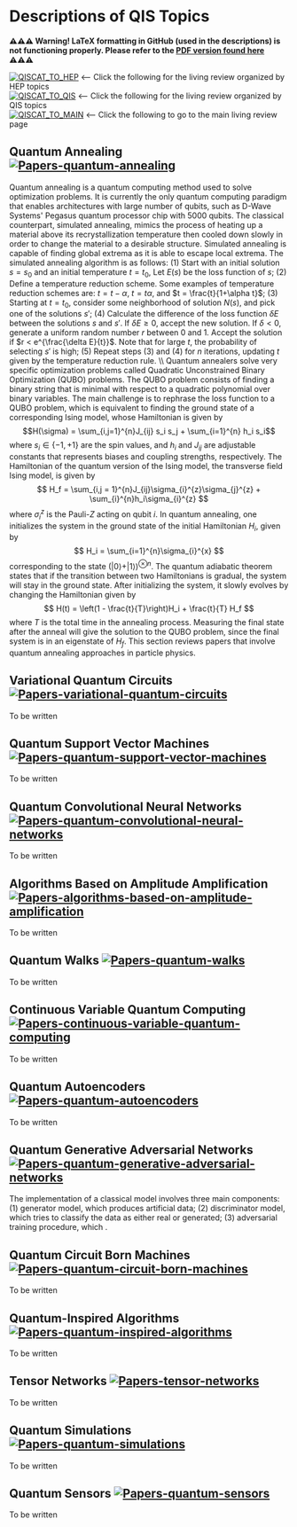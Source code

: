 #  **Descriptions of QIS Topics**

**⚠️⚠️⚠️ Warning! LaTeX formatting in GitHub (used in the descriptions) is not functioning properly. Please refer to the [PDF version found here](https://docs.google.com/viewer?url=https://raw.githubusercontent.com/PamelaPajarillo/HEPQIS-LivingReview/main/BY_QIS/BYQIS_DETAIL.pdf) ⚠️⚠️⚠️**

[![QISCAT_TO_HEP](https://img.shields.io/badge/Link_to-HEP_-5BC0EB)](/BY_HEP#readme) ⟵ Click the following for the living review organized by HEP topics  
[![QISCAT_TO_QIS](https://img.shields.io/badge/Link_to-QIS_-9BC53D)](/BY_QIS#readme) ⟵ Click the following for the living review organized by QIS topics  
[![QISCAT_TO_MAIN](https://img.shields.io/badge/Link_to-Main-FDE74C)](/../../#readme) ⟵ Click the following to go to the main living review page  

## **Quantum Annealing** [![Papers-quantum-annealing](https://img.shields.io/badge/Link_to-Papers-AA96DA)](/BY_QIS/README.md#quantum-annealing-)
Quantum annealing is a quantum computing method used to solve optimization problems. It is currently the only quantum computing paradigm that enables architectures with large number of qubits, such as D-Wave Systems' Pegasus quantum processor chip with 5000 qubits. The classical counterpart, simulated annealing, mimics the process of heating up a material above its recrystallization temperature then cooled down slowly in order to change the material to a desirable structure. Simulated annealing is capable of finding global extrema as it is able to escape local extrema. The simulated annealing algorithm is as follows: (1) Start with an initial solution $s = s_0$ and an initial temperature $t = t_0$, Let $E(s)$ be the loss function of $s$; (2) Define a temperature reduction scheme. Some examples of temperature reduction schemes are: $t = t - \alpha$, $t = t\alpha$, and $t = \frac{t}{1+\alpha t}$; (3) Starting at $t = t_0$, consider some neighborhood of solution $N(s)$, and pick one of the solutions $s'$; (4) Calculate the difference of the loss function $\delta E$ between the solutions $s$ and $s'$. If $\delta E \geq 0$, accept the new solution. If $\delta < 0$, generate a uniform random number $r$ between 0 and 1. Accept the solution if $r < e^{\frac{\delta E}{t}}$. Note that for large $t$, the probability of selecting $s'$ is high; (5) Repeat steps (3) and (4) for $n$ iterations, updating $t$ given by the temperature reduction rule. \\\\ Quantum annealers solve very specific optimization problems called Quadratic Unconstrained Binary Optimization (QUBO) problems. The QUBO problem consists of finding a binary string that is minimal with respect to a quadratic polynomial over binary variables. The main challenge is to rephrase the loss function to a QUBO problem, which is equivalent to finding the ground state of a corresponding Ising model, whose Hamiltonian is given by $$H(\sigma) = \sum_{i,j=1}^{n}J_{ij} s_i s_j + \sum_{i=1}^{n} h_i s_i$$where $s_i \in \{-1, +1\}$ are the spin values, and $h_i$ and $J_{ij}$ are adjustable constants that represents biases and coupling strengths, respectively. The Hamiltonian of the quantum version of the Ising model, the transverse field Ising model, is given by $$ H_f = \sum_{i,j = 1}^{n}J_{ij}\sigma_{i}^{z}\sigma_{j}^{z} + \sum_{i}^{n}h_i\sigma_{i}^{z} $$where $\sigma_{i}^{z}$ is the Pauli-$Z$ acting on qubit $i$. In quantum annealing, one initializes the system in the ground state of the initial Hamiltonian $H_i$, given by $$ H_i = \sum_{i=1}^{n}\sigma_{i}^{x} $$corresponding to the state $(| 0 \rangle + | 1 \rangle)^{\otimes n}$. The quantum adiabatic theorem states that if the transition between two Hamiltonians is gradual, the system will stay in the ground state. After initializing the system, it slowly evolves by changing the Hamiltonian given by $$ H(t) = \left(1 - \frac{t}{T}\right)H_i + \frac{t}{T} H_f $$where $T$ is the total time in the annealing process. Measuring the final state after the anneal will give the solution to the QUBO problem, since the final system is in an eigenstate of $H_f$. This section reviews papers that involve quantum annealing approaches in particle physics.

## **Variational Quantum Circuits** [![Papers-variational-quantum-circuits](https://img.shields.io/badge/Link_to-Papers-AA96DA)](/BY_QIS/README.md#variational-quantum-circuits-)
To be written

## **Quantum Support Vector Machines** [![Papers-quantum-support-vector-machines](https://img.shields.io/badge/Link_to-Papers-AA96DA)](/BY_QIS/README.md#quantum-support-vector-machines-)
To be written

## **Quantum Convolutional Neural Networks** [![Papers-quantum-convolutional-neural-networks](https://img.shields.io/badge/Link_to-Papers-AA96DA)](/BY_QIS/README.md#quantum-convolutional-neural-networks-)
To be written

## **Algorithms Based on Amplitude Amplification** [![Papers-algorithms-based-on-amplitude-amplification](https://img.shields.io/badge/Link_to-Papers-AA96DA)](/BY_QIS/README.md#algorithms-based-on-amplitude-amplification-)
To be written

## **Quantum Walks** [![Papers-quantum-walks](https://img.shields.io/badge/Link_to-Papers-AA96DA)](/BY_QIS/README.md#quantum-walks-)
To be written

## **Continuous Variable Quantum Computing** [![Papers-continuous-variable-quantum-computing](https://img.shields.io/badge/Link_to-Papers-AA96DA)](/BY_QIS/README.md#continuous-variable-quantum-computing-)
To be written

## **Quantum Autoencoders** [![Papers-quantum-autoencoders](https://img.shields.io/badge/Link_to-Papers-AA96DA)](/BY_QIS/README.md#quantum-autoencoders-)
To be written

## **Quantum Generative Adversarial Networks** [![Papers-quantum-generative-adversarial-networks](https://img.shields.io/badge/Link_to-Papers-AA96DA)](/BY_QIS/README.md#quantum-generative-adversarial-networks-)
The implementation of a classical model involves three main components: (1) generator model, which produces artificial data; (2) discriminator model, which tries to classify the data as either real or generated; (3) adversarial training procedure, which . 

## **Quantum Circuit Born Machines** [![Papers-quantum-circuit-born-machines](https://img.shields.io/badge/Link_to-Papers-AA96DA)](/BY_QIS/README.md#quantum-circuit-born-machines-)
To be written

## **Quantum-Inspired Algorithms** [![Papers-quantum-inspired-algorithms](https://img.shields.io/badge/Link_to-Papers-AA96DA)](/BY_QIS/README.md#quantum-inspired-algorithms-)
To be written

## **Tensor Networks** [![Papers-tensor-networks](https://img.shields.io/badge/Link_to-Papers-AA96DA)](/BY_QIS/README.md#tensor-networks-)
To be written

## **Quantum Simulations** [![Papers-quantum-simulations](https://img.shields.io/badge/Link_to-Papers-AA96DA)](/BY_QIS/README.md#quantum-simulations-)
To be written

## **Quantum Sensors** [![Papers-quantum-sensors](https://img.shields.io/badge/Link_to-Papers-AA96DA)](/BY_QIS/README.md#quantum-sensors-)
To be written



